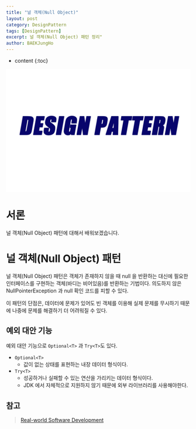 ```yaml
---
title: "널 객체(Null Object)"
layout: post
category: DesignPattern
tags: [DesignPattern]
excerpt: 널 객체(Null Object) 패턴 정리"
author: BAEKJungHo
---
```


* content
{:toc}

![logo](/images/posts/logo/DesignPattern.jpg)

# 서론

널 객체(Null Object) 패턴에 대해서 배워보겠습니다.

# 널 객체(Null Object) 패턴

널 객체(Null Object) 패턴은 객체가 존재하지 않을 때 null 을 반환하는 대신에 필요한 인터페이스를 구현하는 객체(바디는 비어있음)를 반환하는 기법이다. 의도하지 않은 NullPointerException 과 null 확인 코드를 피할 수 있다.

이 패턴의 단점은, 데이터에 문제가 있어도 빈 객체를 이용해 실제 문제를 무시하기 때문에 나중에 문제를 해결하기 더 어려워질 수 있다.

## 예외 대안 기능

예외 대안 기능으로 `Optional<T>` 과 `Try<T>`도 있다.

- `Optional<T>`
    - 값이 없는 상태를 표현하는 내장 데이터 형식이다.
- `Try<T>`
    - 성공하거나 실패할 수 있는 연산을 가리키는 데이터 형식이다.
    - JDK 에서 자체적으로 지원하지 않기 때문에 외부 라이브러리를 사용해야한다.

## 참고

> [Real-world Software Development](#)